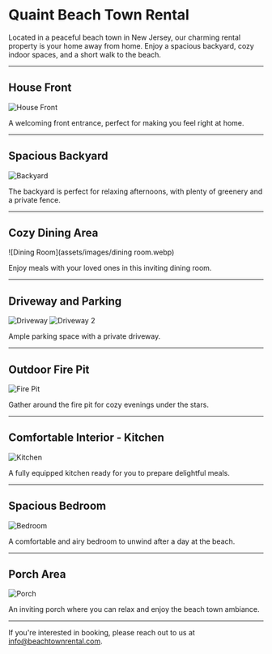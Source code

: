 # Quaint Beach Town Rental

Located in a peaceful beach town in New Jersey, our charming rental property is your home away from home. Enjoy a spacious backyard, cozy indoor spaces, and a short walk to the beach.

---

## House Front
![House Front](/assets/images/froont3.webp)

A welcoming front entrance, perfect for making you feel right at home.

---

## Spacious Backyard
![Backyard](assets/images/backyard.webp)

The backyard is perfect for relaxing afternoons, with plenty of greenery and a private fence.

---

## Cozy Dining Area
![Dining Room](assets/images/dining room.webp)

Enjoy meals with your loved ones in this inviting dining room.

---

## Driveway and Parking
![Driveway](assets/images/driveway.webp)
![Driveway 2](assets/images/driveway2.webp)

Ample parking space with a private driveway.

---

## Outdoor Fire Pit
![Fire Pit](assets/images/firepit.webp)

Gather around the fire pit for cozy evenings under the stars.

---

## Comfortable Interior - Kitchen
![Kitchen](assets/images/kitchen2.webp)

A fully equipped kitchen ready for you to prepare delightful meals.

---

## Spacious Bedroom
![Bedroom](assets/images/largebedroom.webp)

A comfortable and airy bedroom to unwind after a day at the beach.

---

## Porch Area
![Porch](assets/images/porch.webp)

An inviting porch where you can relax and enjoy the beach town ambiance.

---

If you're interested in booking, please reach out to us at [info@beachtownrental.com](mailto:info@beachtownrental.com).
